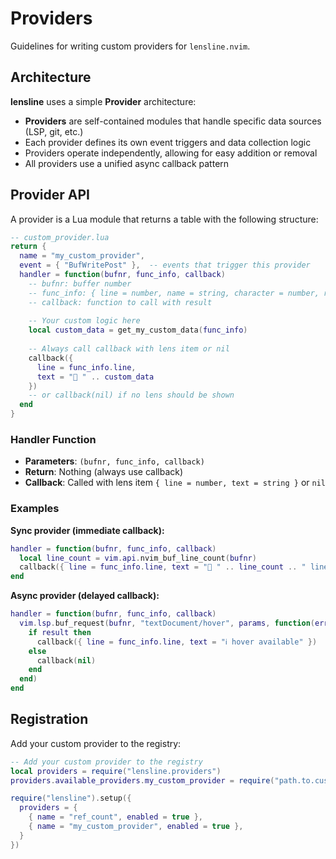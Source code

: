 # Providers

Guidelines for writing custom providers for `lensline.nvim`.

## Architecture

**lensline** uses a simple **Provider** architecture:

- **Providers** are self-contained modules that handle specific data sources (LSP, git, etc.)
- Each provider defines its own event triggers and data collection logic
- Providers operate independently, allowing for easy addition or removal
- All providers use a unified async callback pattern

## Provider API

A provider is a Lua module that returns a table with the following structure:

```lua
-- custom_provider.lua
return {
  name = "my_custom_provider",
  event = { "BufWritePost" },  -- events that trigger this provider
  handler = function(bufnr, func_info, callback)
    -- bufnr: buffer number
    -- func_info: { line = number, name = string, character = number, range = table }
    -- callback: function to call with result
    
    -- Your custom logic here
    local custom_data = get_my_custom_data(func_info)
    
    -- Always call callback with lens item or nil
    callback({
      line = func_info.line,
      text = "💩 " .. custom_data
    })
    -- or callback(nil) if no lens should be shown
  end
}
```

### Handler Function

- **Parameters**: `(bufnr, func_info, callback)`
- **Return**: Nothing (always use callback)
- **Callback**: Called with lens item `{ line = number, text = string }` or `nil`

### Examples

**Sync provider (immediate callback):**
```lua
handler = function(bufnr, func_info, callback)
  local line_count = vim.api.nvim_buf_line_count(bufnr)
  callback({ line = func_info.line, text = "📄 " .. line_count .. " lines" })
end
```

**Async provider (delayed callback):**
```lua
handler = function(bufnr, func_info, callback)
  vim.lsp.buf_request(bufnr, "textDocument/hover", params, function(err, result)
    if result then
      callback({ line = func_info.line, text = "ℹ️ hover available" })
    else
      callback(nil)
    end
  end)
end
```

## Registration

Add your custom provider to the registry:

```lua
-- Add your custom provider to the registry
local providers = require("lensline.providers")
providers.available_providers.my_custom_provider = require("path.to.custom_provider")

require("lensline").setup({
  providers = {
    { name = "ref_count", enabled = true },
    { name = "my_custom_provider", enabled = true },
  }
})
```